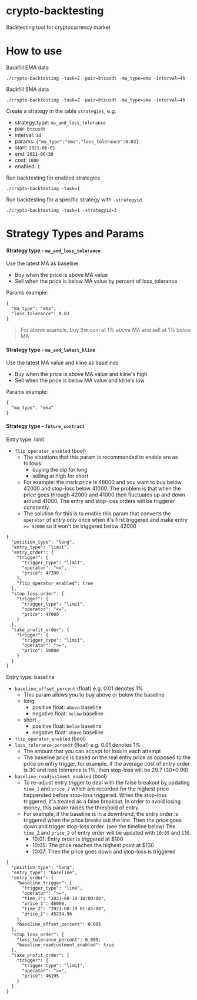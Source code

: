 # crypto-backtesting
Backtesting tool for cryptocurrency market

# How to use

Backfill EMA data

```
./crypto-backtesting -task=2 -pair=btcusdt -ma_type=ema -interval=4h
```

Backfill SMA data

```
./crypto-backtesting -task=2 -pair=btcusdt -ma_type=sma -interval=4h
```

Create a strategy in the table `strategies`, e.g.

* strategy_type: `ma_and_loss_tolerance`
* pair: `btcusdt`
* interval: `1d`
* params: `{"ma_type":"ema","loss_tolerance":0.03}`
* start: `2021-06-01`
* end: `2021-06-30`
* cost: `1000`
* enabled: `1`

Run backtesting for enabled strategies

```
./crypto-backtesting -task=1
```

Run backtesting for a specific strategy with `-strategyid`

```
./crypto-backtesting -task=1 -strategyid=3
```


# Strategy Types and Params

#### Strategy type - `ma_and_loss_tolerance`

Use the latest MA as baseline

* Buy when the price is above MA value
* Sell when the price is below MA value by percent of loss_tolerance

Params example:

```
{
  "ma_type": "ema",
  "loss_tolerance": 0.03
}
```
> For above example, buy the coin at 1% above MA and sell at 1% below MA

#### Strategy type - `ma_and_latest_kline`

Use the latest MA value and kline as baselines

* Buy when the price is above MA value and kline's high
* Sell when the price is below MA value and kline's low

Params example:

```
{
  "ma_type": "ema"
}
```


#### Strategy type - `future_contract`

Entry type: limit

* `flip_operator_enabled` (bool)
    * The situations that this param is recommended to enable are as follows:
        - buying the dip for long
        - selling at high for short
    * For example: the mark price is 48000 and you want to buy below 42000 and stop-loss below 41000. The problem is that when the price goes through 42000 and 41000 then fluctuates up and down around 41000. The entry and stop-loss orders will be triggerer constantly.
    * The solution for this is to enable this param that converts the `operator` of entry only once when it's first triggered and make entry `>= 42000` so it won't be triggered below 42000

```
{
  "position_type": "long",
  "entry_type": "limit",
  "entry_order": {
    "trigger": {
      "trigger_type": "limit",
      "operator": "<=",
      "price": 47200
    },
    "flip_operator_enabled": true
  },
  "stop_loss_order": {
    "trigger": {
      "trigger_type": "limit",
      "operator": "<=",
      "price": 47000
    }
  },
  "take_profit_order": {
    "trigger": {
      "trigger_type": "limit",
      "operator": ">=",
      "price": 50000
    }
  }
}
```

Entry type: baseline

* `baseline_offset_percent` (float) e.g. 0.01 denotes 1%
    * This param allows you to buy above or below the baseline
    * long
        - positive float: `above` baseline
        - negative float: `below` baseline
    * short
        - positive float: `below` baseline
        - negative float: `above` baseline
* `flip_operator_enabled` (bool)
* `loss_tolerance_percent` (float) e.g. 0.01 denotes 1%
    * The amount that you can accept for loss in each attempt
    * The baseline price is based on the real entry price as opposed to the price on entry trigger, for example, if the average cost of entry order is 30 and loss tolerance is 1%, then stop-loss will be 29.7 (30*0.99)
* `baseline_readjustment_enabled` (bool)
    * To re-adjust entry trigger to deal with the false breakout by updating `time_2` and `price_2` which are recorded for the highest price happended before stop-loss triggered. When the stop-loss triggered, it's treated as a false breakout. In order to avoid losing money, this param raises the threshold of entry.
    * For example, if the baseline is in a downtrend, the entry order is triggered when the price breaks out the line. Then the price goes down and trigger stop-loss order. (see the timeline below) The `time_2` and `price_2` of entry order will be updated with `10:05` and `130`.
        - 10:01: Entry order is triggered at $100
        - 10:05: The price reaches the highest point at $130
        - 10:07: Then the price goes down and stop-loss is triggered

```
{
  "position_type": "long",
  "entry_type": "baseline",
  "entry_order": {
    "baseline_trigger": {
      "trigger_type": "line",
      "operator": ">=",
      "time_1": "2021-08-18 18:00:00",
      "price_1": 46000,
      "time_2": "2021-08-19 01:45:00",
      "price_2": 45234.56
    },
    "baseline_offset_percent": 0.005
  },
  "stop_loss_order": {
    "loss_tolerance_percent": 0.005,
    "baseline_readjustment_enabled": true
  },
  "take_profit_order": {
    "trigger": {
      "trigger_type": "limit",
      "operator": ">=",
      "price": 46195
    }
  }
}
```
